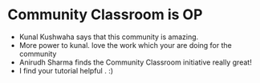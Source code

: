 # Community Classroom is OP

- Kunal Kushwaha says that this community is amazing.
- More power to kunal. love the work which your are doing for the community
- Anirudh Sharma finds the Community Classroom initiative really great!
- I find your tutorial helpful . :)
